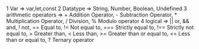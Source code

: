 1 Var                   => var,let,const
2 Datatype              => String, Number, Boolean, Undefined
3 arithmetic operators  =>  + Addition Operator, - Subtraction Operator, * Multiplication Operator, / Division, % Modulo operator
4 logical               => || or, && and, ! not, == Equal to, != Not equal to, === Strictly equal to, !== Strictly not equal to, > Greater than, < Less than, >= Greater than or equal to, <= Less than or equal to, ? Ternary operator

